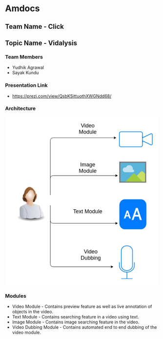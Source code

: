 # Amdocs
## Team Name - Click
## Topic Name - Vidalysis

### Team Members

- Yudhik Agrawal
- Sayak Kundu



### Presentation Link 

- https://prezi.com/view/QsbKSittuothXWGNdd68/


### Architecture

![Architecture](pipeline.png)

### Modules

* Video Module - Contains preview feature as well as live annotation of objects in the video.
* Text Module - Contains searching feature in a video using text.
* Image Module - Contains image searching feature in the video.
* Video Dubbing Module - Contains automated end to end dubbing of the video module.


